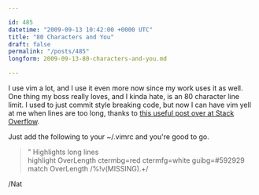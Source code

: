 ```yaml
---

id: 485
datetime: "2009-09-13 10:42:00 +0000 UTC"
title: "80 Characters and You"
draft: false
permalink: "/posts/485"
longform: 2009-09-13-80-characters-and-you.md

---
```


I use vim a lot, and I use it even more now since my work uses it as well. One thing my boss really loves, and I kinda hate, is an 80 character line limit. I used to just commit style breaking code, but now I can have vim yell at me when lines are too long, thanks to <a href="http://stackoverflow.com/questions/235439/vim-80-column-layout-concerns">this useful post over at Stack Overflow</a>.

Just add the following to your ~/.vimrc and you're good to go.

> &quot; Highlights long lines  
> highlight OverLength ctermbg=red ctermfg=white guibg=#592929  
> match OverLength /\%!v(MISSING).\+/  

/Nat

